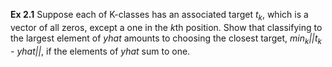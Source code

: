 **Ex 2.1** Suppose each of K-classes has an associated target *t<sub>k</sub>*,
which is a vector of all zeros, except a one in the *k*th position. Show that
classifying to the largest element of *yhat* amounts to choosing the closest
target, *min<sub>k</sub>||t<sub>k</sub> - yhat||*, if the elements of *yhat*
sum to one.
